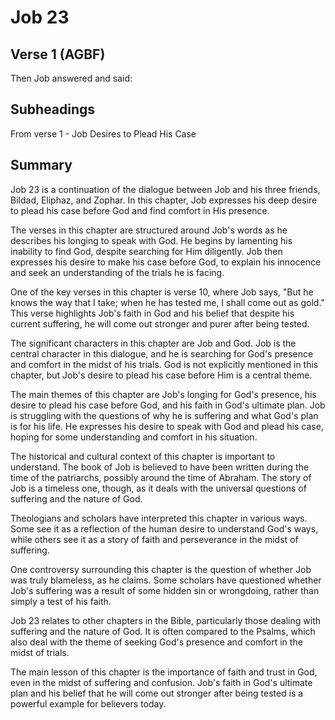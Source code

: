 # Job 23

## Verse 1 (AGBF)

Then Job answered and said:

## Subheadings

From verse 1 - Job Desires to Plead His Case

## Summary

Job 23 is a continuation of the dialogue between Job and his three friends, Bildad, Eliphaz, and Zophar. In this chapter, Job expresses his deep desire to plead his case before God and find comfort in His presence. 

The verses in this chapter are structured around Job's words as he describes his longing to speak with God. He begins by lamenting his inability to find God, despite searching for Him diligently. Job then expresses his desire to make his case before God, to explain his innocence and seek an understanding of the trials he is facing. 

One of the key verses in this chapter is verse 10, where Job says, "But he knows the way that I take; when he has tested me, I shall come out as gold." This verse highlights Job's faith in God and his belief that despite his current suffering, he will come out stronger and purer after being tested. 

The significant characters in this chapter are Job and God. Job is the central character in this dialogue, and he is searching for God's presence and comfort in the midst of his trials. God is not explicitly mentioned in this chapter, but Job's desire to plead his case before Him is a central theme. 

The main themes of this chapter are Job's longing for God's presence, his desire to plead his case before God, and his faith in God's ultimate plan. Job is struggling with the questions of why he is suffering and what God's plan is for his life. He expresses his desire to speak with God and plead his case, hoping for some understanding and comfort in his situation. 

The historical and cultural context of this chapter is important to understand. The book of Job is believed to have been written during the time of the patriarchs, possibly around the time of Abraham. The story of Job is a timeless one, though, as it deals with the universal questions of suffering and the nature of God. 

Theologians and scholars have interpreted this chapter in various ways. Some see it as a reflection of the human desire to understand God's ways, while others see it as a story of faith and perseverance in the midst of suffering. 

One controversy surrounding this chapter is the question of whether Job was truly blameless, as he claims. Some scholars have questioned whether Job's suffering was a result of some hidden sin or wrongdoing, rather than simply a test of his faith. 

Job 23 relates to other chapters in the Bible, particularly those dealing with suffering and the nature of God. It is often compared to the Psalms, which also deal with the theme of seeking God's presence and comfort in the midst of trials. 

The main lesson of this chapter is the importance of faith and trust in God, even in the midst of suffering and confusion. Job's faith in God's ultimate plan and his belief that he will come out stronger after being tested is a powerful example for believers today.